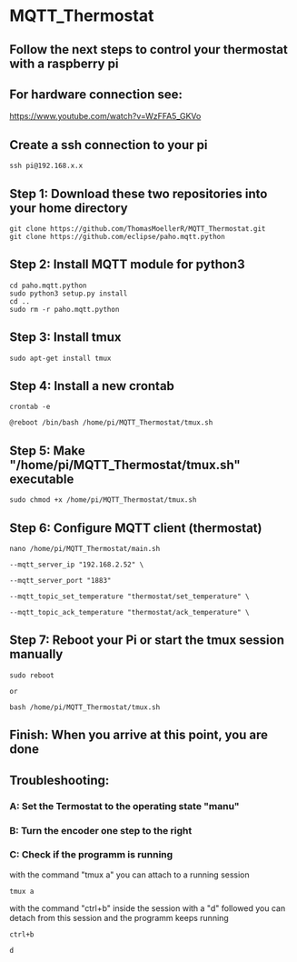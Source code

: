 #  MQTT_Thermostat

## Follow the next steps to control your thermostat with a raspberry pi

## For hardware connection see:
https://www.youtube.com/watch?v=WzFFA5_GKVo

## Create a ssh connection to your pi
    ssh pi@192.168.x.x

## Step 1: Download these two repositories into your home directory
    git clone https://github.com/ThomasMoellerR/MQTT_Thermostat.git
    git clone https://github.com/eclipse/paho.mqtt.python

## Step 2: Install MQTT module for python3
    cd paho.mqtt.python
    sudo python3 setup.py install
    cd ..
    sudo rm -r paho.mqtt.python

## Step 3: Install tmux
    sudo apt-get install tmux


## Step 4: Install a new crontab
    crontab -e

`@reboot /bin/bash /home/pi/MQTT_Thermostat/tmux.sh`

## Step 5: Make "/home/pi/MQTT_Thermostat/tmux.sh" executable
    sudo chmod +x /home/pi/MQTT_Thermostat/tmux.sh

## Step 6: Configure MQTT client (thermostat)
    nano /home/pi/MQTT_Thermostat/main.sh

`--mqtt_server_ip "192.168.2.52" \`

`--mqtt_server_port "1883"`

`--mqtt_topic_set_temperature "thermostat/set_temperature" \`

`--mqtt_topic_ack_temperature "thermostat/ack_temperature" \`


## Step 7: Reboot your Pi or start the tmux session manually
    sudo reboot

    or

    bash /home/pi/MQTT_Thermostat/tmux.sh

## Finish: When you arrive at this point, you are done


## Troubleshooting:


###  A: Set the Termostat to the operating state "manu"

###  B: Turn the encoder one step to the right


###  C: Check if the programm is running

with the command "tmux a" you can attach to a running session

    tmux a

with the command "ctrl+b" inside the session with a "d" followed you can detach from this session and the programm keeps running

    ctrl+b

    d
